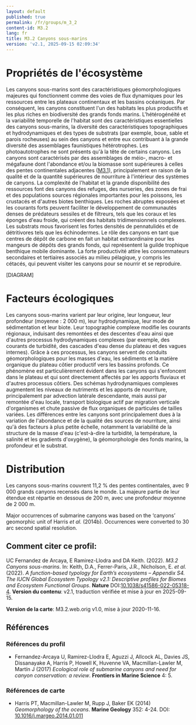 ```yaml
---
layout: default
published: true
permalink: /fr/groups/m_3_2
content-id: M3.2
lang: fr
title: M3.2 Canyons sous-marins
version: 'v2.1, 2025-09-15 02:09:34'
---
```




# Propriétés de l'écosystème
 
Les canyons sous-marins sont des caractéristiques géomorphologiques
majeures qui fonctionnent comme des voies de flux dynamiques pour les
ressources entre les plateaux continentaux et les bassins océaniques.
Par conséquent, les canyons constituent l\'un des habitats les plus
productifs et les plus riches en biodiversité des grands fonds marins.
L\'hétérogénéité et la variabilité temporelle de l\'habitat sont des
caractéristiques essentielles des canyons sous-marins, la diversité des
caractéristiques topographiques et hydrodynamiques et des types de
substrats (par exemple, boue, sable et parois rocheuses) au sein des
canyons et entre eux contribuant à la grande diversité des assemblages
faunistiques hétérotrophes. Les photoautotrophes ne sont présents qu\'à
la tête de certains canyons. Les canyons sont caractérisés par des
assemblages de méio-, macro- et mégafaune dont l\'abondance et/ou la
biomasse sont supérieures à celles des pentes continentales adjacentes
([M3.1](/explore/groups/M3.1)), principalement en raison de la qualité et de la quantité
supérieures de nourriture à l\'intérieur des systèmes de canyons. La
complexité de l\'habitat et la grande disponibilité des ressources font
des canyons des refuges, des nurseries, des zones de frai et des
populations sources régionales importantes pour les poissons, les
crustacés et d\'autres biotes benthiques. Les roches abruptes exposées
et les courants forts peuvent faciliter le développement de communautés
denses de prédateurs sessiles et de filtreurs, tels que les coraux et
les éponges d\'eau froide, qui créent des habitats tridimensionnels
complexes. Les substrats mous favorisent les fortes densités de
pennatulidés et de détritivores tels que les échinodermes. Le rôle des
canyons en tant que centres de dépôt de carbone en fait un habitat
extraordinaire pour les mangeurs de dépôts des grands fonds, qui
représentent la guilde trophique benthique mobile dominante. La forte
productivité attire les consommateurs secondaires et tertiaires associés
au milieu pélagique, y compris les cétacés, qui peuvent visiter les
canyons pour se nourrir et se reproduire.

[DIAGRAM]

# Facteurs écologiques
 
Les canyons sous-marins varient par leur origine, leur longueur, leur
profondeur (moyenne : 2 000 m), leur hydrodynamique, leur mode de
sédimentation et leur biote. Leur topographie complexe modifie les
courants régionaux, induisant des remontées et des descentes d\'eau
ainsi que d\'autres processus hydrodynamiques complexes (par exemple,
des courants de turbidité, des cascades d\'eau dense du plateau et des
vagues internes). Grâce à ces processus, les canyons servent de conduits
géomorphologiques pour les masses d\'eau, les sédiments et la matière
organique du plateau côtier productif vers les bassins profonds. Ce
phénomène est particulièrement évident dans les canyons qui s\'enfoncent
dans le plateau et qui sont directement affectés par les apports
fluviaux et d\'autres processus côtiers. Des schémas hydrodynamiques
complexes augmentent les niveaux de nutriments et les apports de
nourriture, principalement par advection latérale descendante, mais
aussi par remontée d\'eau locale, transport biologique actif par
migration verticale d\'organismes et chute passive de flux organiques de
particules de tailles variées. Les différences entre les canyons sont
principalement dues à la variation de l\'abondance et de la qualité des
sources de nourriture, ainsi qu\'à des facteurs à plus petite échelle,
notamment la variabilité de la structure de la masse d\'eau
(c\'est-à-dire la turbidité, la température, la salinité et les
gradients d\'oxygène), la géomorphologie des fonds marins, la profondeur
et le substrat.
 
# Distribution
 
Les canyons sous-marins couvrent 11,2 % des pentes continentales, avec 9
000 grands canyons recensés dans le monde. La majeure partie de leur
étendue est répartie en dessous de 200 m, avec une profondeur moyenne de
2 000 m.

Major occurrences of submarine canyons was based on the ‘canyons’ geomorphic unit of Harris _et al._ (2014b). Occurrences were converted to 30 arc second spatial resolution.

## Comment citer ce profil:

UC Fernandez de Arcaya, E Ramirez-Llodra and DA Keith. (2022). *M3.2 Canyons sous-marins*. In: Keith, D.A., Ferrer-Paris, J.R., Nicholson, E. *et al.* (2022). *A function-based typology for Earth’s ecosystems – Appendix S4. The IUCN Global Ecosystem Typology v2.1: Descriptive profiles for Biomes and Ecosystem Functional Groups*. **Nature** DOI:[10.1038/s41586-022-05318-4](https://doi.org/10.1038/s41586-022-05318-4).
**Version du contenu**: v2.1, traduction vérifiée et mise à jour en 2025-09-15.

**Version de la carte**: M3.2.web.orig v1.0, mise à jour 2020-11-16.

## Références

### Références du profil

* Fernandez-Arcaya U, Ramirez-Llodra E, Aguzzi J, Allcock AL, Davies JS, Dissanayake A, Harris P, Howell K, Huvenne VA, Macmillan-Lawler M, Martín J  (2017) *Ecological role of submarine canyons and need for canyon conservation: a review*. **Frontiers in Marine Science** 4: 5.

### Références de carte
* Harris PT, Macmillan-Lawler M, Rupp J, Baker EK  (2014) *Geomorphology of the oceans*. **Marine Geology** 352: 4-24. DOI: [10.1016/j.margeo.2014.01.011](http://doi.org/10.1016/j.margeo.2014.01.011)

